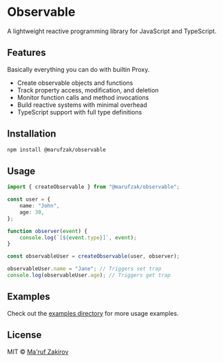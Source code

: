 # Observable

A lightweight reactive programming library for JavaScript and TypeScript.

## Features

Basically everything you can do with builtin Proxy.

- Create observable objects and functions
- Track property access, modification, and deletion
- Monitor function calls and method invocations
- Build reactive systems with minimal overhead
- TypeScript support with full type definitions

## Installation

```bash
npm install @marufzak/observable
```

## Usage

```typescript
import { createObservable } from "@marufzak/observable";

const user = {
    name: "John",
    age: 30,
};

function observer(event) {
    console.log(`[${event.type}]`, event);
}

const observableUser = createObservable(user, observer);

observableUser.name = "Jane"; // Triggers set trap
console.log(observableUser.age); // Triggers get trap
```

## Examples

Check out the [examples directory](./examples) for more usage examples.

## License

MIT © [Ma'ruf Zakirov](LICENSE)
